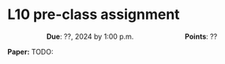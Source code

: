 # L10 pre-class assignment

<p style="text-align: center;">
 <object hspace="50">
 <strong>Due</strong></a>: ??, 2024 by 1:00 p.m.
 </object>
 <object hspace="50">
 <strong>Points</strong></a>: ??
 </object>
</p>

**Paper:** TODO:

